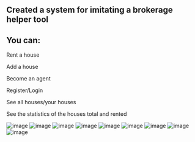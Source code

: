 Created a system for imitating a brokerage helper tool
-----
You can:
-----

Rent a house

Add a house 

Become an agent

Register/Login

See all houses/your houses

See the statistics of the houses total and rented


![image](https://user-images.githubusercontent.com/78680789/212486919-f78899fa-aaed-4c76-bb56-237223879836.png)
![image](https://user-images.githubusercontent.com/78680789/212486950-8716ab9f-f3e2-4b86-956e-ef812743fed2.png)
![image](https://user-images.githubusercontent.com/78680789/212486956-692e87ae-3235-4a30-9948-1a2a892aeecc.png)
![image](https://user-images.githubusercontent.com/78680789/212486964-021013d6-8fbb-4ce5-9be4-ef3e4bb2ff30.png)
![image](https://user-images.githubusercontent.com/78680789/212486967-861b24f4-bfac-48d0-a35d-9da68d7477e8.png)
![image](https://user-images.githubusercontent.com/78680789/212486974-e7d38d26-ced4-4ed8-87f1-44508b1dbdb1.png)
![image](https://user-images.githubusercontent.com/78680789/212486977-9b4f47cd-5b50-4a47-8855-5fd0338f2686.png)
![image](https://user-images.githubusercontent.com/78680789/212486990-1081db4d-0a19-40e5-8a6b-25fd696f9929.png)
![image](https://user-images.githubusercontent.com/78680789/212487054-58281d05-9cd2-47f2-b212-486cfedd78d2.png)
